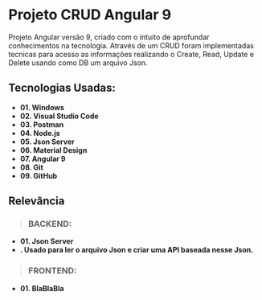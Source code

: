 # Projeto CRUD Angular 9

Projeto Angular versão 9, criado com o intuito de aprofundar conhecimentos na tecnologia. Através de um CRUD foram implementadas tecnicas para acesso as informações realizando o Create, Read, Update e Delete usando como DB um arquivo Json.

## Tecnologias Usadas:
- **01. Windows**
- **02. Visual Studio Code**
- **03. Postman**
- **04. Node.js**
- **05. Json Server**
- **06. Material Design**
- **07. Angular 9**
- **08. Git**
- **09. GitHub**

## Relevância

> ### BACKEND:
- **01. Json Server**
- **. Usado para ler o arquivo Json e criar uma API baseada nesse Json.**

> ### FRONTEND:
- **01. BlaBlaBla**
